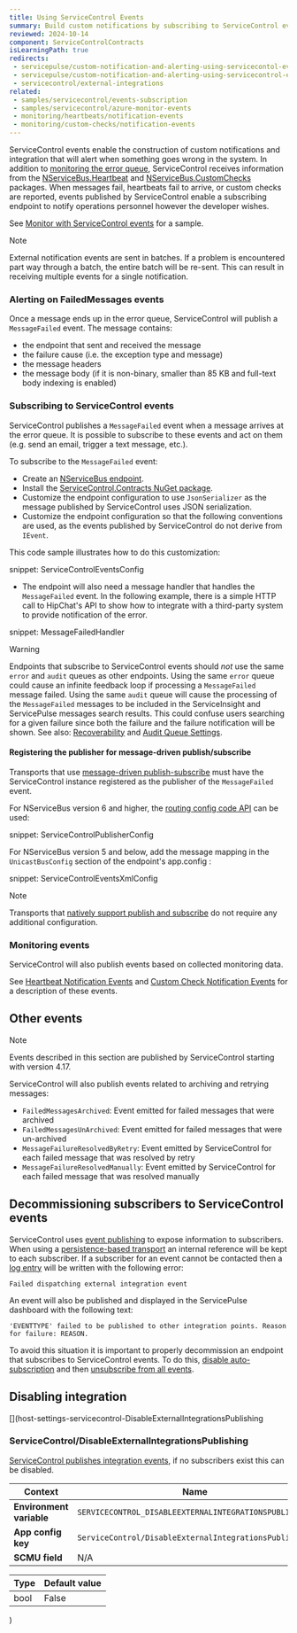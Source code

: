```yaml
---
title: Using ServiceControl Events
summary: Build custom notifications by subscribing to ServiceControl events
reviewed: 2024-10-14
component: ServiceControlContracts
isLearningPath: true
redirects:
 - servicepulse/custom-notification-and-alerting-using-servicecontol-events
 - servicepulse/custom-notification-and-alerting-using-servicecontrol-events
 - servicecontrol/external-integrations
related:
 - samples/servicecontrol/events-subscription
 - samples/servicecontrol/azure-monitor-events
 - monitoring/heartbeats/notification-events
 - monitoring/custom-checks/notification-events
---
```


ServiceControl events enable the construction of custom notifications and integration that will alert when something goes wrong in the system. In addition to [monitoring the error queue](/nservicebus/recoverability/configure-error-handling.md), ServiceControl receives information from the [NServiceBus.Heartbeat](/monitoring/heartbeats/) and [NServiceBus.CustomChecks](/monitoring/custom-checks/) packages. When messages fail, heartbeats fail to arrive, or custom checks are reported, events published by ServiceControl enable a subscribing endpoint to notify operations personnel however the developer wishes.

See [Monitor with ServiceControl events](/samples/servicecontrol/events-subscription/) for a sample.

> [!NOTE]
> External notification events are sent in batches. If a problem is encountered part way through a batch, the entire batch will be re-sent. This can result in receiving multiple events for a single notification.

### Alerting on FailedMessages events

Once a message ends up in the error queue, ServiceControl will publish a `MessageFailed` event. The message contains:

 * the endpoint that sent and received the message
 * the failure cause (i.e. the exception type and message)
 * the message headers
 * the message body (if it is non-binary, smaller than 85 KB and full-text body indexing is enabled)


### Subscribing to ServiceControl events

ServiceControl publishes a `MessageFailed` event when a message arrives at the error queue. It is possible to subscribe to these events and act on them (e.g. send an email, trigger a text message, etc.).

To subscribe to the `MessageFailed` event:

 * Create an [NServiceBus endpoint](/nservicebus/hosting/nservicebus-host/).
 * Install the [ServiceControl.Contracts NuGet package](https://www.nuget.org/packages/ServiceControl.Contracts/).
 * Customize the endpoint configuration to use `JsonSerializer` as the message published by ServiceControl uses JSON serialization.
 * Customize the endpoint configuration so that the following conventions are used, as the events published by ServiceControl do not derive from `IEvent`.

This code sample illustrates how to do this customization:

snippet: ServiceControlEventsConfig

 * The endpoint will also need a message handler that handles the `MessageFailed` event. In the following example, there is a simple HTTP call to HipChat's API to show how to integrate with a third-party system to provide notification of the error.

snippet: MessageFailedHandler

> [!WARNING]
> Endpoints that subscribe to ServiceControl events should _not_ use the same `error` and `audit` queues as other endpoints. Using the same `error` queue could cause an infinite feedback loop if processing a `MessageFailed` message failed. Using the same `audit` queue will cause the processing of the `MessageFailed` messages to be included in the ServiceInsight and ServicePulse messages search results. This could confuse users searching for a given failure since both the failure and the failure notification will be shown. See also: [Recoverability](/nservicebus/recoverability/) and [Audit Queue Settings](/nservicebus/operations/auditing.md).


#### Registering the publisher for message-driven publish/subscribe

Transports that use [message-driven publish-subscribe](/nservicebus/messaging/publish-subscribe/) must have the ServiceControl instance registered as the publisher of the `MessageFailed` event.

For NServiceBus version 6 and higher, the [routing config code API](/nservicebus/messaging/routing.md#event-routing-message-driven) can be used:

snippet: ServiceControlPublisherConfig

For NServiceBus version 5 and below, add the message mapping in the `UnicastBusConfig` section of the endpoint's app.config :

snippet: ServiceControlEventsXmlConfig

> [!NOTE]
> Transports that [natively support publish and subscribe](/transports/types.md#multicast-enabled-transports) do not require any additional configuration.


### Monitoring events

ServiceControl will also publish events based on collected monitoring data.

See [Heartbeat Notification Events](/monitoring/heartbeats/notification-events.md) and [Custom Check Notification Events](/monitoring/custom-checks/notification-events.md) for a description of these events.

## Other events

> [!NOTE]
> Events described in this section are published by ServiceControl starting with version 4.17.

ServiceControl will also publish events related to archiving and retrying messages:
- `FailedMessagesArchived`: Event emitted for failed messages that were archived
- `FailedMessagesUnArchived`: Event emitted for failed messages that were un-archived
- `MessageFailureResolvedByRetry`: Event emitted by ServiceControl for each failed message that was resolved by retry
- `MessageFailureResolvedManually`: Event emitted by ServiceControl for each failed message that was resolved manually


## Decommissioning subscribers to ServiceControl events

ServiceControl uses [event publishing](/nservicebus/messaging/publish-subscribe/) to expose information to subscribers. When using a [persistence-based transport](/nservicebus/messaging/publish-subscribe/#mechanics-message-driven-persistence-based) an internal reference will be kept to each subscriber. If a subscriber for an event cannot be contacted then a [log entry](logging.md) will be written with the following error:

```
Failed dispatching external integration event
```

An event will also be published and displayed in the ServicePulse dashboard with the following text:

```
'EVENTTYPE' failed to be published to other integration points. Reason for failure: REASON.
```

To avoid this situation it is important to properly decommission an endpoint that subscribes to ServiceControl events. To do this, [disable auto-subscription](/nservicebus/messaging/publish-subscribe/controlling-what-is-subscribed.md#disabling-auto-subscription) and then [unsubscribe from all events](/nservicebus/messaging/publish-subscribe/controlling-what-is-subscribed.md#manually-subscribing-to-a-message).

## Disabling integration 

[](host-settings-servicecontrol-DisableExternalIntegrationsPublishing


### ServiceControl/DisableExternalIntegrationsPublishing

[ServiceControl publishes integration events](/servicecontrol/contracts), if no subscribers exist this can be disabled.

| Context | Name |
| --- | --- |
| **Environment variable** | `SERVICECONTROL_DISABLEEXTERNALINTEGRATIONSPUBLISHING` |
| **App config key** | `ServiceControl/DisableExternalIntegrationsPublishing` |
| **SCMU field** | N/A |

| Type | Default value |
| --- | --- |
| bool | False |
)